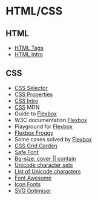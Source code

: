 # HTML/CSS #

## HTML ##
- [HTML Tags](https://www.w3schools.com/tags/default.asp)
- [HTML Intro](https://developer.mozilla.org/en-US/docs/Learn/HTML/Introduction_to_HTML)

## CSS ##
- [CSS Selector](https://www.w3schools.com/cssref/css_selectors.asp)
- [CSS Properties](https://www.w3schools.com/cssref/default.asp)
- [CSS Intro](https://developer.mozilla.org/en-US/docs/Learn/CSS/Introduction_to_CSS)
- [CSS](https://www.w3schools.com/tags/default.asp) MDN
- Guide to [Flexbox](https://css-tricks.com/snippets/css/a-guide-to-flexbox/)
- W3C documentation [Flexbox](https://www.w3.org/TR/css-flexbox-1/)
- Playground for [Flexbox](https://codepen.io/enxaneta/full/adLPwv)
- [Flexbox Froggy](http://flexboxfroggy.com/)
- Some cases solved by [Flexbox](https://philipwalton.github.io/solved-by-flexbox/)
- [CSS Grid Garden](http://cssgridgarden.com/)
- [Safe Font](https://www.cssfontstack.com/)
- [Bg-size: cover || contain](https://css-tricks.com/almanac/properties/b/background-size/)
- [Unicode character sets](https://unicode-table.com/en/sets/)
- [List of Unicode characters](https://en.wikipedia.org/wiki/List_of_Unicode_characters)
- [Font Awesome](https://fontawesome.com/?from=io)
- [Icon Fonts](http://weloveiconfonts.com/)
- [SVG Optimiser](http://petercollingridge.appspot.com/svg-optimiser)
